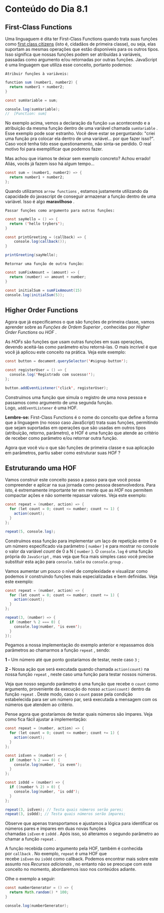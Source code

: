 # Conteúdo do Dia 8.1

## First-Class Functions

Uma linguaguem é dita ter First-Class Functions quando trata suas funções como [first class citizens](https://en.wikipedia.org/wiki/First-class_citizen) (isto é, cidadãos de primeira classe), ou seja, elas suportam as mesmas operações que estão disponíveis para os outros tipos. Isso significa que nossas funções podem ser atribuídas à variáveis, passadas como argumento e/ou retornadas por outras funções. JavaScript é uma linguagem que utiliza esse conceito, portanto podemos:

`Atribuir funções à variáveis:`

```Java Script
function sum (number1, number2) {
  return number1 + number2;
}

const sumVariable = sum;

console.log(sumVariable);
//  [Function: sum]

```

No exemplo acima, vemos a declaração da função `sum` acontecendo e a atribuição da mesma função dentro de uma variável chamada `sumVariable` . Esse exemplo pode soar estranho. Você deve estar se perguntando: "criei uma função pra colocar ela dentro de uma variável... por que fazer isso?". Caso você tenha tido esse questionamento, não sinta-se perdido. O real motivo foi para exemplificar que podemos fazer.

Mas achou que iriamos te deixar sem exemplo concreto? Achou errado! Aliás, vocês já fazem isso há algum tempo...

```Java Script
const sum = (number1, number2) => {
  return number1 + number2;
};

```

Quando utilizamos `arrow functions` , estamos justamente utilizando da capacidade do javascript de conseguir armazenar a função dentro de uma variável. Isso é algo **maravilhoso** .

`Passar funções como argumento para outras funções:`

```Java Script
const sayHello = () => {
  return ('hello trybers');
}

const printGreeting = (callback) => {
    console.log(callback());
}

printGreeting(sayHello);

```

`Retornar uma função de outra função:`

```Java Script
const sumFixAmount = (amount) => {
  return (number) => amount + number;
}

const initialSum = sumFixAmount(15)
console.log(initialSum(5));

```

## Higher Order Functions

Agora que já especificamos o que são funções de primeira classe, vamos aprender sobre as *Funções de Ordem Superior* , conhecidas por *Higher Order Functions* ou *HOF* .

As *HOFs* são funções que usam outras funções em suas operações, devendo aceitá-las como parâmetro e/ou retorná-las. O mais incrível é que você já aplicou este conceito na prática. Veja este exemplo:

```Java Script
const button = document.querySelector('#signup-button');

const registerUser = () => {
  console.log('Registrado com sucesso!');
};

button.addEventListener('click', registerUser);

```

Construímos uma função que simula o registro de uma nova pessoa e passamos como argumento de uma segunda função. Logo, `addEventListener` é uma HOF.

**Lembre-se:** First-Class Functions é o nome do conceito que define a forma que a linguagem (no nosso caso JavaScript) trata suas funções, permitindo que sejam suportadas em operações que são usadas em outros tipos (atribuição, retorno, parâmetro), e HOF é uma função que atende ao critério de receber como parâmetro e/ou retornar outra função.

Agora que você viu o que são funções de primeira classe e sua aplicação em parâmetros, partiu saber como estruturar suas *HOF* ?

## Estruturando uma HOF

Vamos construir este conceito passo a passo para que você possa compreender e aplicar na sua jornada como pessoa desenvolvedora. Para isto, é extremamente importante ter em mente que as *HOF* nos permitem compactar ações e não somente repassar valores. Veja este exemplo:

```Java Script
const repeat = (number, action) => {
  for (let count = 0; count <= number; count += 1) {
    action(count);
  }
};

repeat(5, console.log);

```

Construímos essa função para implementar um laço de repetição entre 0 e um número especificado via parâmetro ( `number` ) e para mostrar no console o valor da variável *count* de 0 a N ( `number` ). O `console.log` é uma função própria do `JavaScript` , mas veja que fica mais simples caso você precise substituir esta ação para `console.table` ou `console.group` .

Vamos aumentar um pouco o nível de complexidade e visualizar como podemos ir construindo funções mais especializadas e bem definidas. Veja este exemplo:

```Java Script
const repeat = (number, action) => {
  for (let count = 0; count <= number; count += 1) {
    action(count);
  }
};

repeat(3, (number) => {
  if (number % 2 === 0) {
    console.log(number, 'is even');
  }
});

```

Pegamos a nossa implementação do exemplo anterior e repassamos dois parâmetros ao chamarmos a função `repeat` , sendo:

**1 -** Um número até que ponto gostaríamos de testar, neste caso `3` ;

**2 -** Nossa ação que será executada quando chamada `action(count)` na nossa função `repeat` , neste caso uma função para testar nossos números.

Veja que nosso segundo parâmetro é uma função que recebe o `count` como argumento, proveniente da execução do nosso `action(count)` dentro da função `repeat` . Deste modo, caso o `count` passe pela condição estabelecida para ser um número par, será executada a mensagem com os números que atendem ao critério.

Pense agora que gostaríamos de testar quais números são ímpares. Veja como fica fácil ajustar a implementação:

```Java Script
const repeat = (number, action) => {
  for (let count = 0; count <= number; count += 1) {
    action(count);
  }
};

const isEven = (number) => {
  if (number % 2 === 0) {
    console.log(number, 'is even');
  }
};

const isOdd = (number) => {
  if ((number % 2) > 0) {
    console.log(number, 'is odd');
  }
};

repeat(3, isEven); // Testa quais números serão pares;
repeat(3, isOdd); // Testa quais números serão ímpares;

```

Observe que apenas transportamos e ajustamos a lógica para identificar os números pares e ímpares em duas novas funções chamadas `isEven` e `isOdd` . Após isso, só alteramos o segundo parâmetro ao chamar a função `repeat` .

A função recebida como argumento pela HOF, também é conhecida por `callback` . No exemplo, `repeat` é uma HOF que recebe `isEven` ou `isOdd` como callback. Podemos encontrar mais sobre este assunto nos *Recursos adicionais* , no entanto não se preocupe com este conceito no momento, abordaremos isso nos conteúdos adiante.

Olhe o exemplo a seguir:

```Java Script
const numberGenerator = () => {
  return Math.random() * 100;
}

console.log(numberGenerator);

```

